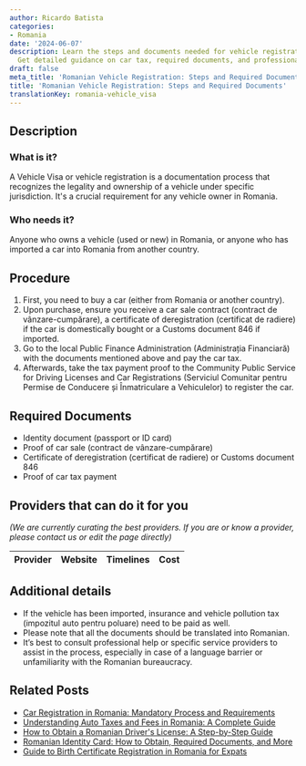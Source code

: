 ```yaml
---
author: Ricardo Batista
categories:
- Romania
date: '2024-06-07'
description: Learn the steps and documents needed for vehicle registration in Romania.
  Get detailed guidance on car tax, required documents, and professional help options.
draft: false
meta_title: 'Romanian Vehicle Registration: Steps and Required Documents'
title: 'Romanian Vehicle Registration: Steps and Required Documents'
translationKey: romania-vehicle_visa
---
```


## Description
### What is it?
A Vehicle Visa or vehicle registration is a documentation process that recognizes the legality and ownership of a vehicle under specific jurisdiction. It's a crucial requirement for any vehicle owner in Romania.

### Who needs it?
Anyone who owns a vehicle (used or new) in Romania, or anyone who has imported a car into Romania from another country.

## Procedure
1. First, you need to buy a car (either from Romania or another country). 
2. Upon purchase, ensure you receive a car sale contract (contract de vânzare-cumpărare), a certificate of deregistration (certificat de radiere) if the car is domestically bought or a Customs document 846 if imported.
3. Go to the local Public Finance Administration (Administrația Financiară) with the documents mentioned above and pay the car tax.
4. Afterwards, take the tax payment proof to the Community Public Service for Driving Licenses and Car Registrations (Serviciul Comunitar pentru Permise de Conducere și Înmatriculare a Vehiculelor) to register the car.

## Required Documents
- Identity document (passport or ID card)
- Proof of car sale (contract de vânzare-cumpărare)
- Certificate of deregistration (certificat de radiere) or Customs document 846
- Proof of car tax payment

## Providers that can do it for you

_(We are currently curating the best providers. If you are or know a provider, please contact us or edit the page directly)_

| Provider        |     Website     |     Timelines    |       Cost      |
| :-------------: | :-------------: |  :-------------: | :-------------: |

## Additional details
- If the vehicle has been imported, insurance and vehicle pollution tax (impozitul auto pentru poluare) need to be paid as well.
- Please note that all the documents should be translated into Romanian.
- It’s best to consult professional help or specific service providers to assist in the process, especially in case of a language barrier or unfamiliarity with the Romanian bureaucracy.


## Related Posts

- [Car Registration in Romania: Mandatory Process and Requirements](https://tramitit.com/guides/romania/car_registration/)
- [Understanding Auto Taxes and Fees in Romania: A Complete Guide](https://tramitit.com/guides/romania/auto_taxes_and_fees/)
- [How to Obtain a Romanian Driver's License: A Step-by-Step Guide](https://tramitit.com/guides/romania/drivers_license/)
- [Romanian Identity Card: How to Obtain, Required Documents, and More](https://tramitit.com/guides/romania/identity_card/)
- [Guide to Birth Certificate Registration in Romania for Expats](https://tramitit.com/guides/romania/birth_certificate_registration_for_expats/)